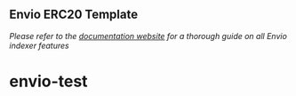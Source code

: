 ## Envio ERC20 Template

*Please refer to the [documentation website](https://docs.envio.dev) for a thorough guide on all Envio indexer features*
# envio-test
